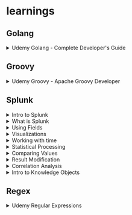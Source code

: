 # learnings
## Golang
<details>
  <summary>Udemy Golang - Complete Developer's Guide</summary>
  
  ![Golang - Complete Developer's Guide](./docs/udemy-golang.jpeg)
</details>

## Groovy
<details>
  <summary>Udemy Groovy - Apache Groovy Developer</summary>
  
  ![Apache Groovy Developer](./docs/udemy-groovy.jpeg)
</details>

## Splunk
<details>
  <summary>Intro to Splunk</summary>
  
  ![Into to Splunk](./docs/award-intro-to-splunk.jpg)
</details>
<details>
  <summary>What is Splunk</summary>
  
  ![What is Splunk](./docs/award-what-is-splunk.jpg)
</details>
<details>
  <summary>Using Fields</summary>
  
  ![Using Fields](./docs/award-using-fields.jpg)
</details>
<details>
  <summary>Visualizations</summary>
  
  ![Visualizations](./docs/award-visualizations.jpg)
</details>
<details>
  <summary>Working with time</summary>
  
  ![Intro to time](./docs/award-working-with-time.jpg)
</details>
<details>
  <summary>Statistical Processing</summary>
  
  ![Statistical Processing](./docs/award-statistical_processing.jpg)
</details>
<details>
  <summary>Comparing Values</summary>
  
  ![Comparing Values](./docs/award-comparing-values.jpg)
</details>
<details>
  <summary>Result Modification</summary>
  
  ![Result Modification](./docs/award-ResultModification.jpg)
</details>
<details>
  <summary>Correlation Analysis</summary>
  
  ![Correlation Analysis](./docs/award-CorrelationAnalysis.jpg)
</details>
<details>
  <summary>Intro to Knowledge Objects</summary>
  
  ![Intro to Knowledge Objects](./docs/award-IntroKO.jpg)
</details>

## Regex
<details>
  <summary>Udemy Regular Expressions</summary>
  
  ![Regular Expressions](./docs/udemy-regex.jpeg)
</details>
